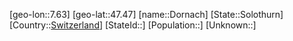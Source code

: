 ﻿---
location: [47.47,7.63]
type: City
tags:
- geo/City


SpocWebEntityId: 29848
isDeleted: false
confidential: public

---
[geo-lon::7.63]
[geo-lat::47.47]
[name::Dornach]
[State::Solothurn]
[Country::[Switzerland](geo/Continent/Europe/Switzerland.md)]
[StateId::]
[Population::]
[Unknown::]

